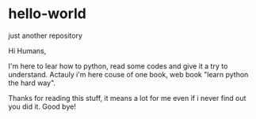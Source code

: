 # hello-world
just another repository

Hi Humans,

I'm here to lear how to python, read some codes and give it a try to understand. Actauly i'm here couse of one book, web book "learn python the hard way". 

Thanks for reading this stuff, it means a lot for me even if i never find out you did it. 
Good bye!
